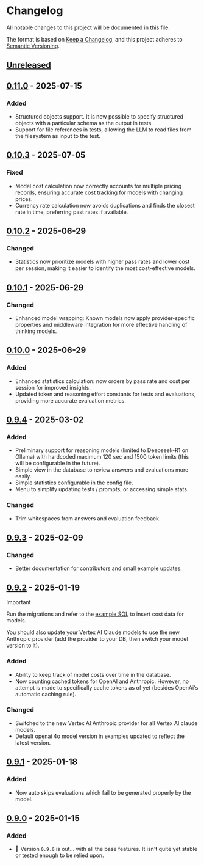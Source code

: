 # Changelog

All notable changes to this project will be documented in this file.

The format is based on [Keep a Changelog](https://keepachangelog.com/en/1.1.0/),
and this project adheres to [Semantic Versioning](https://semver.org/spec/v2.0.0.html).

## [Unreleased]

## [0.11.0] - 2025-07-15

### Added

- Structured objects support. It is now possible to specify structured objects with a particular schema as the output in tests.
- Support for file references in tests, allowing the LLM to read files from the filesystem as input to the test.

## [0.10.3] - 2025-07-05

### Fixed

- Model cost calculation now correctly accounts for multiple pricing records, ensuring accurate cost tracking for models with changing prices.
- Currency rate calculation now avoids duplications and finds the closest rate in time, preferring past rates if available.

## [0.10.2] - 2025-06-29

### Changed

- Statistics now prioritize models with higher pass rates and lower cost per session, making it easier to identify the most cost-effective models.

## [0.10.1] - 2025-06-29

### Changed

- Enhanced model wrapping: Known models now apply provider-specific properties and middleware integration for more effective handling of thinking models.

## [0.10.0] - 2025-06-29

### Added

- Enhanced statistics calculation: now orders by pass rate and cost per session for improved insights.
- Updated token and reasoning effort constants for tests and evaluations, providing more accurate evaluation metrics.

## [0.9.4] - 2025-03-02

### Added

- Preliminary support for reasoning models (limited to Deepseek-R1 on Ollama) with hardcoded maximum 120 sec and 1500 token limits (this will be configurable in the future).
- Simple view in the database to review answers and evaluations more easily.
- Simple statistics configurable in the config file.
- Menu to simplify updating tests / prompts, or accessing simple stats.

### Changed

- Trim whitespaces from answers and evaluation feedback.

## [0.9.3] - 2025-02-09

### Changed

- Better documentation for contributors and small example updates.

## [0.9.2] - 2025-01-19

> [!IMPORTANT]
> Run the migrations and refer to the [example SQL](/docs/example/data/sql/2025-01-19-01-add-currencies-and-model-costs.sql) to insert cost data for models.
>
> You should also update your Vertex AI Claude models to use the new Anthropic provider (add the provider to your DB, then switch your model version to it).

### Added

- Ability to keep track of model costs over time in the database.
- Now counting cached tokens for OpenAI and Anthropic. However, no attempt is made to specifically cache tokens as of yet (besides OpenAi's automatic caching rule).

### Changed

- Switched to the new Vertex AI Anthropic provider for all Vertex AI claude models.
- Default openai 4o model version in examples updated to reflect the latest version.

## [0.9.1] - 2025-01-18

### Added

- Now auto skips evaluations which fail to be generated properly by the model.

## [0.9.0] - 2025-01-15

### Added

- 🎉 Version `0.9.0` is out... with all the base features. It isn't quite yet stable or tested enough to be relied upon.

[Unreleased]: https://github.com/gerukin/ai-tester/compare/v0.11.0...HEAD
[0.11.0]: https://github.com/gerukin/ai-tester/compare/v0.10.3...v0.11.0
[0.10.3]: https://github.com/gerukin/ai-tester/compare/v0.10.2...v0.10.3
[0.10.2]: https://github.com/gerukin/ai-tester/compare/v0.10.1...v0.10.2
[0.10.1]: https://github.com/gerukin/ai-tester/compare/v0.10.0...v0.10.1
[0.10.0]: https://github.com/gerukin/ai-tester/compare/v0.9.4...v0.10.0
[0.9.4]: https://github.com/gerukin/ai-tester/compare/v0.9.3...v0.9.4
[0.9.3]: https://github.com/gerukin/ai-tester/compare/v0.9.2...v0.9.3
[0.9.2]: https://github.com/gerukin/ai-tester/compare/v0.9.1...v0.9.2
[0.9.1]: https://github.com/gerukin/ai-tester/compare/v0.9.0...v0.9.1
[0.9.0]: https://github.com/gerukin/ai-tester/releases/tag/0.9.0
